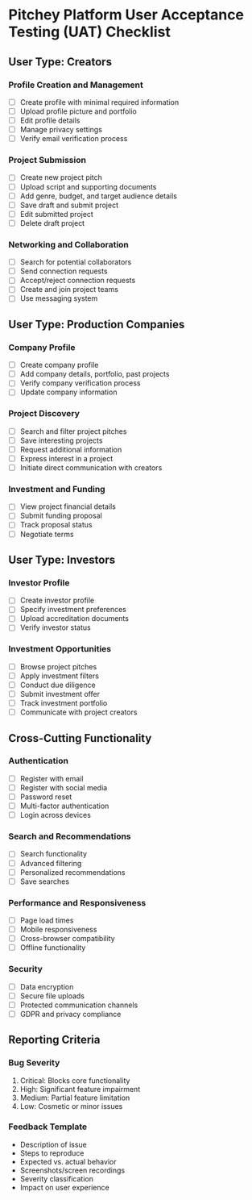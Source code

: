 # Pitchey Platform User Acceptance Testing (UAT) Checklist

## User Type: Creators

### Profile Creation and Management
- [ ] Create profile with minimal required information
- [ ] Upload profile picture and portfolio
- [ ] Edit profile details
- [ ] Manage privacy settings
- [ ] Verify email verification process

### Project Submission
- [ ] Create new project pitch
- [ ] Upload script and supporting documents
- [ ] Add genre, budget, and target audience details
- [ ] Save draft and submit project
- [ ] Edit submitted project
- [ ] Delete draft project

### Networking and Collaboration
- [ ] Search for potential collaborators
- [ ] Send connection requests
- [ ] Accept/reject connection requests
- [ ] Create and join project teams
- [ ] Use messaging system

## User Type: Production Companies

### Company Profile
- [ ] Create company profile
- [ ] Add company details, portfolio, past projects
- [ ] Verify company verification process
- [ ] Update company information

### Project Discovery
- [ ] Search and filter project pitches
- [ ] Save interesting projects
- [ ] Request additional information
- [ ] Express interest in a project
- [ ] Initiate direct communication with creators

### Investment and Funding
- [ ] View project financial details
- [ ] Submit funding proposal
- [ ] Track proposal status
- [ ] Negotiate terms

## User Type: Investors

### Investor Profile
- [ ] Create investor profile
- [ ] Specify investment preferences
- [ ] Upload accreditation documents
- [ ] Verify investor status

### Investment Opportunities
- [ ] Browse project pitches
- [ ] Apply investment filters
- [ ] Conduct due diligence
- [ ] Submit investment offer
- [ ] Track investment portfolio
- [ ] Communicate with project creators

## Cross-Cutting Functionality

### Authentication
- [ ] Register with email
- [ ] Register with social media
- [ ] Password reset
- [ ] Multi-factor authentication
- [ ] Login across devices

### Search and Recommendations
- [ ] Search functionality
- [ ] Advanced filtering
- [ ] Personalized recommendations
- [ ] Save searches

### Performance and Responsiveness
- [ ] Page load times
- [ ] Mobile responsiveness
- [ ] Cross-browser compatibility
- [ ] Offline functionality

### Security
- [ ] Data encryption
- [ ] Secure file uploads
- [ ] Protected communication channels
- [ ] GDPR and privacy compliance

## Reporting Criteria

### Bug Severity
1. Critical: Blocks core functionality
2. High: Significant feature impairment
3. Medium: Partial feature limitation
4. Low: Cosmetic or minor issues

### Feedback Template
- Description of issue
- Steps to reproduce
- Expected vs. actual behavior
- Screenshots/screen recordings
- Severity classification
- Impact on user experience